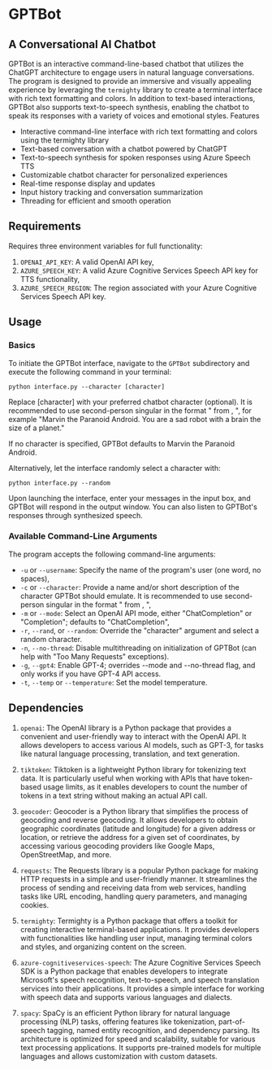 # GPTBot
## A Conversational AI Chatbot

GPTBot is an interactive command-line-based chatbot that utilizes the ChatGPT architecture to engage users in natural language conversations. The program is designed to provide an immersive and visually appealing experience by leveraging the `termighty` library to create a terminal interface with rich text formatting and colors. In addition to text-based interactions, GPTBot also supports text-to-speech synthesis, enabling the chatbot to speak its responses with a variety of voices and emotional styles.
Features

* Interactive command-line interface with rich text formatting and colors using the termighty library
* Text-based conversation with a chatbot powered by ChatGPT
* Text-to-speech synthesis for spoken responses using Azure Speech TTS
* Customizable chatbot character for personalized experiences
* Real-time response display and updates
* Input history tracking and conversation summarization
* Threading for efficient and smooth operation

## Requirements

Requires three environment variables for full functionality:

1. `OPENAI_API_KEY`: A valid OpenAI API key,
2. `AZURE_SPEECH_KEY`: A valid Azure Cognitive Services Speech API key for TTS functionality,
3. `AZURE_SPEECH_REGION`: The region associated with your Azure Cognitive Services Speech API key.

## Usage

### Basics

To initiate the GPTBot interface, navigate to the `GPTBot` subdirectory and execute the following command in your terminal:

`python interface.py --character [character]`

Replace [character] with your preferred chatbot character (optional). It is recommended to use second-person singular in the format "<name> from <context>, <additional details>", for example "Marvin the Paranoid Android.  You are a sad robot with a brain the size of a planet."

If no character is specified, GPTBot defaults to Marvin the Paranoid Android.

Alternatively, let the interface randomly select a character with:

`python interface.py --random`

Upon launching the interface, enter your messages in the input box, and GPTBot will respond in the output window. You can also listen to GPTBot's responses through synthesized speech.

### Available Command-Line Arguments

The program accepts the following command-line arguments:

* `-u` or `--username`: Specify the name of the program's user (one word, no spaces),
* `-c` or `--character`: Provide a name and/or short description of the character GPTBot should emulate. It is recommended to use second-person singular in the format "<name> from <context>, <additional details>",
* `-m` or `--mode`: Select an OpenAI API mode, either "ChatCompletion" or "Completion"; defaults to "ChatCompletion",
* `-r`, `--rand`, or `--random`: Override the "character" argument and select a random character.
* `-n`, `--no-thread`: Disable multithreading on initialization of GPTBot (can help with "Too Many Requests" exceptions).
* `-g`, `--gpt4`: Enable GPT-4; overrides --mode and --no-thread flag, and only works if you have GPT-4 API access.
* `-t`, `--temp` or `--temperature`: Set the model temperature.

## Dependencies
1. `openai`: The OpenAI library is a Python package that provides a convenient and user-friendly way to interact with the OpenAI API. It allows developers to access various AI models, such as GPT-3, for tasks like natural language processing, translation, and text generation.

2. `tiktoken`: Tiktoken is a lightweight Python library for tokenizing text data. It is particularly useful when working with APIs that have token-based usage limits, as it enables developers to count the number of tokens in a text string without making an actual API call.

3. `geocoder`: Geocoder is a Python library that simplifies the process of geocoding and reverse geocoding. It allows developers to obtain geographic coordinates (latitude and longitude) for a given address or location, or retrieve the address for a given set of coordinates, by accessing various geocoding providers like Google Maps, OpenStreetMap, and more.

4. `requests`: The Requests library is a popular Python package for making HTTP requests in a simple and user-friendly manner. It streamlines the process of sending and receiving data from web services, handling tasks like URL encoding, handling query parameters, and managing cookies.

5. `termighty`: Termighty is a Python package that offers a toolkit for creating interactive terminal-based applications. It provides developers with functionalities like handling user input, managing terminal colors and styles, and organizing content on the screen.

6. `azure-cognitiveservices-speech`: The Azure Cognitive Services Speech SDK is a Python package that enables developers to integrate Microsoft's speech recognition, text-to-speech, and speech translation services into their applications. It provides a simple interface for working with speech data and supports various languages and dialects.

7. `spacy`: SpaCy is an efficient Python library for natural language processing (NLP) tasks, offering features like tokenization, part-of-speech tagging, named entity recognition, and dependency parsing. Its architecture is optimized for speed and scalability, suitable for various text processing applications. It supports pre-trained models for multiple languages and allows customization with custom datasets.

